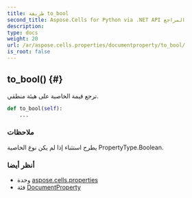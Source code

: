 ```yaml
---
title: طريقة to_bool
second_title: Aspose.Cells for Python via .NET API المراجع
description:
type: docs
weight: 20
url: /ar/aspose.cells.properties/documentproperty/to_bool/
is_root: false
---
```

##  to_bool() {#}
ترجع قيمة الخاصية على هيئة منطقي.



```python
def to_bool(self):
    ...
```


###  ملاحظات

يطرح استثناء إذا لم يكن نوع الخاصية PropertyType.Boolean.


###  أنظر أيضا

* وحدة [aspose.cells.properties](../../)
* فئة [DocumentProperty](/cells/python-net/ar/aspose.cells.properties/documentproperty)

